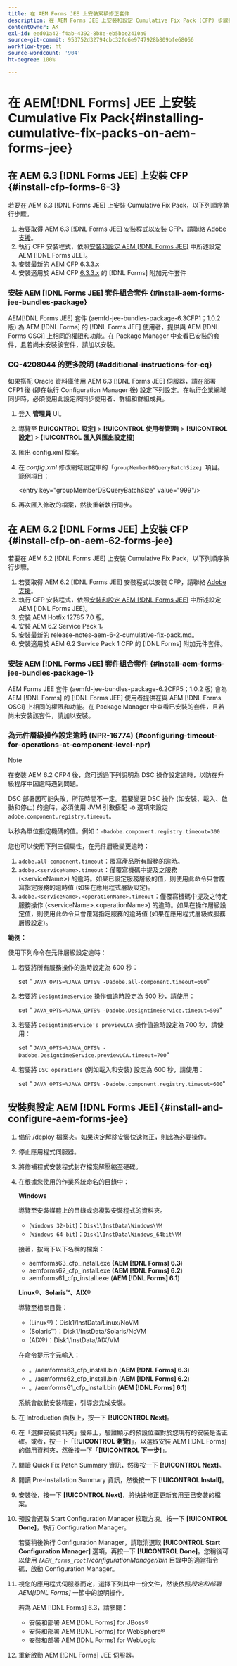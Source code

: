 ```yaml
---
title: 在 AEM Forms JEE 上安裝累積修正套件
description: 在 AEM Forms JEE 上安裝和設定 Cumulative Fix Pack (CFP) 步驟摘要。
contentOwner: AK
exl-id: eed01a42-f4ab-4392-8b8e-eb5bbe2410a0
source-git-commit: 953752d32794cbc32fd6e9747928b809bfe68066
workflow-type: ht
source-wordcount: '904'
ht-degree: 100%

---
```


# 在 AEM[!DNL  Forms] JEE 上安裝 Cumulative Fix Pack{#installing-cumulative-fix-packs-on-aem-forms-jee}

## 在 AEM 6.3 [!DNL Forms JEE] 上安裝 CFP  {#install-cfp-forms-6-3}

若要在 AEM 6.3 [!DNL Forms JEE] 上安裝 Cumulative Fix Pack，以下列順序執行步驟。

1. 若要取得 AEM 6.3 [!DNL Forms JEE] 安裝程式以安裝 CFP，請聯絡 [Adobe 支援](https://experienceleague.adobe.com/?support-solution=General&support-tab=home#support)。
1. 執行 CFP 安裝程式，依照[安裝和設定 AEM  [!DNL Forms JEE]](#install-and-configure-aem-forms-jee) 中所述設定 AEM [!DNL Forms JEE]。
1. 安裝最新的 AEM CFP 6.3.3.x
1. 安裝適用於 AEM CFP [6.3.3.x](aem-forms-releases.md) 的 [!DNL Forms] 附加元件套件

### 安裝 AEM [!DNL Forms JEE] 套件組合套件 {#install-aem-forms-jee-bundles-package}

AEM[!DNL  Forms JEE] 套件 (aemfd-jee-bundles-package-6.3CFP1；1.0.2 版) 為 AEM [!DNL Forms] 的 [!DNL Forms JEE] 使用者，提供與 AEM [!DNL Forms OSGi] 上相同的權限和功能。在 Package Manager 中查看已安裝的套件，且若尚未安裝該套件，請加以安裝。

### CQ-4208044 的更多說明 {#additional-instructions-for-cq}

如果搭配 Oracle 資料庫使用 AEM 6.3 [!DNL Forms JEE] 伺服器，請在部署 CFP1 後 (即在執行 Configuration Manager 後) 設定下列設定。在執行企業網域同步時，必須使用此設定來同步使用者、群組和群組成員。

1. 登入 **管理員** UI。
1. 導覽至 **[!UICONTROL 設定]** > **[!UICONTROL 使用者管理]** > **[!UICONTROL 設定]** > **[!UICONTROL 匯入與匯出設定檔]**
1. 匯出 config.xml 檔案。
1. 在 *config.xml* 修改網域設定中的「`groupMemberDBQueryBatchSize`」項目。範例項目：

   &lt;entry key=&quot;groupMemberDBQueryBatchSize&quot; value=&quot;999&quot;/>

1. 再次匯入修改的檔案，然後重新執行同步。

## 在 AEM 6.2 [!DNL  Forms JEE] 上安裝 CFP  {#install-cfp-on-aem-62-forms-jee}

若要在 AEM 6.2 [!DNL Forms JEE] 上安裝 Cumulative Fix Pack，以下列順序執行步驟。

1. 若要取得 AEM 6.2 [!DNL Forms JEE] 安裝程式以安裝 CFP，請聯絡 [Adobe 支援](https://experienceleague.adobe.com/?support-solution=General&support-tab=home#support)。
1. 執行 CFP 安裝程式，依照[安裝和設定 AEM  [!DNL Forms JEE]](install-cfp-aem-forms-jee.md#install-and-configure-aem-forms-jee) 中所述設定 AEM [!DNL Forms JEE]。
1. 安裝 AEM Hotfix 12785 7.0 版。
1. 安裝 AEM 6.2 Service Pack 1。
1. 安裝最新的 release-notes-aem-6-2-cumulative-fix-pack.md。
1. 安裝適用於 AEM 6.2 Service Pack 1 CFP 的 [!DNL Forms] 附加元件套件。

### 安裝 AEM [!DNL Forms JEE] 套件組合套件 {#install-aem-forms-jee-bundles-package-1}

AEM Forms JEE 套件 (aemfd-jee-bundles-package-6.2CFP5；1.0.2 版) 會為 AEM [!DNL Forms] 的 [!DNL Forms JEE] 使用者提供在與 AEM [!DNL Forms OSGi] 上相同的權限和功能。在 Package Manager 中查看已安裝的套件，且若尚未安裝該套件，請加以安裝。

### 為元件層級操作設定逾時 (NPR-16774) {#configuring-timeout-for-operations-at-component-level-npr}

>[!NOTE]
>
>在安裝 AEM 6.2 CFP4 後，您可透過下列說明為 DSC 操作設定逾時，以防在升級程序中因逾時遇到問題。

DSC 部署因可能失敗，所花時間不一定。若要變更 DSC 操作 (如安裝、載入、啟動和停止) 的逾時，必須使用 JVM 引數搭配 `-D` 選項來設定 `adobe.component.registry.timeout`。

以秒為單位指定機碼的值。例如：`-Dadobe.component.registry.timeout=300`

您也可以使用下列三個屬性，在元件層級變更逾時：

1. `adobe.all-component.timeout`：覆寫產品所有服務的逾時。
1. `adobe.<serviceName>.timeout`：僅覆寫機碼中提及之服務 (&lt;serviceName>) 的逾時。如果已設定服務層級的值，則使用此命令只會覆寫指定服務的逾時值 (如果在應用程式層級設定)。
1. `adobe.<serviceName>.<operationName>.timeout`：僅覆寫機碼中提及之特定服務操作 (&lt;serviceName>.&lt;operationName>) 的逾時。如果在操作層級設定值，則使用此命令只會覆寫指定服務的逾時值 (如果在應用程式層級或服務層級設定)。

**範例：**

使用下列命令在元件層級設定逾時：

1. 若要將所有服務操作的逾時設定為 600 秒：

   set &quot; `JAVA_OPTS=%JAVA_OPTS% -Dadobe.all-component.timeout=600`&quot;

1. 若要將 `DesigntimeService` 操作值逾時設定為 500 秒，請使用：

   set &quot; `JAVA_OPTS=%JAVA_OPTS% -Dadobe.DesigntimeService.timeout=500`&quot;

1. 若要將 `DesigntimeService's previewLCA` 操作值逾時設定為 700 秒，請使用：

   set &quot; `JAVA_OPTS=%JAVA_OPTS% -Dadobe.DesigntimeService.previewLCA.timeout=700`&quot;

1. 若要將 `DSC operations` (例如載入和安裝) 設定為 600 秒，請使用：

   set &quot; `JAVA_OPTS=%JAVA_OPTS% -Dadobe.component.registry.timeout=600`&quot;

## 安裝與設定 AEM [!DNL Forms JEE] {#install-and-configure-aem-forms-jee}

1. 備份 /deploy 檔案夾。如果決定解除安裝快速修正，則此為必要操作。
1. 停止應用程式伺服器。
1. 將修補程式安裝程式封存檔案解壓縮至硬碟。
1. 在根據您使用的作業系統命名的目錄中：

   **Windows**

   導覽至安裝媒體上的目錄或您複製安裝程式的資料夾。

   * (`Windows 32-bit`)：`Disk1\InstData\Windows\VM`
   * (`Windows 64-bit`)：`Disk1\InstData\Windows_64bit\VM`

   接著，按兩下以下名稱的檔案：

   * aemforms63_cfp_install.exe **(AEM [!DNL Forms] 6.3**)
   * aemforms62_cfp_install.exe **(AEM [!DNL Forms] 6.2**)
   * aemforms61_cfp_install.exe (**AEM [!DNL Forms] 6.1**)

   **Linux®、Solaris™、AIX®**

   導覽至相關目錄：

   * (Linux®)：Disk1/InstData/Linux/NoVM
   * (Solaris™)：Disk1/InstData/Solaris/NoVM
   * (AIX®)：Disk1/InstData/AIX/VM

   在命令提示字元輸入：

   * 。/aemforms63_cfp_install.bin (**AEM [!DNL Forms] 6.3**)
   * 。/aemforms62_cfp_install.bin (**AEM [!DNL Forms] 6.2**)
   * 。/aemforms61_cfp_install.bin (**AEM [!DNL Forms] 6.1**)

   系統會啟動安裝精靈，引導您完成安裝。

1. 在 Introduction 面板上，按一下 **[!UICONTROL Next]**。
1. 在「選擇安裝資料夾」螢幕上，驗證顯示的預設位置對於您現有的安裝是否正確。或者，按一下「**[!UICONTROL 瀏覽]**」，以選取安裝 AEM [!DNL Forms] 的備用資料夾，然後按一下「**[!UICONTROL 下一步]**」。
1. 閱讀 Quick Fix Patch Summary 資訊，然後按一下 **[!UICONTROL Next]**。
1. 閱讀 Pre-Installation Summary 資訊，然後按一下 **[!UICONTROL Install]**。
1. 安裝後，按一下 **[!UICONTROL Next]**，將快速修正更新套用至已安裝的檔案。
1. 預設會選取 Start Configuration Manager 核取方塊。按一下 **[!UICONTROL Done]**，執行 Configuration Manager。

   若要稍後執行 Configuration Manager，請取消選取 **[!UICONTROL Start Configuration Manager]** 選項，再按一下 **[!UICONTROL Done]**。您稍後可以使用 *`[AEM_forms_root]`/configurationManager/bin* 目錄中的適當指令碼，啟動 Configuration Manager。

1. 視您的應用程式伺服器而定，選擇下列其中一份文件，然後依照&#x200B;*設定和部署 AEM[!DNL Forms]* 一節中的說明操作。

   若為 AEM [!DNL Forms] 6.3，請參閱：

   * 安裝和部署 AEM [!DNL Forms] for JBoss®
   * 安裝和部署 AEM [!DNL Forms] for WebSphere®
   * 安裝和部署 AEM [!DNL Forms] for WebLogic

1. 重新啟動 AEM [!DNL Forms] JEE 伺服器。
